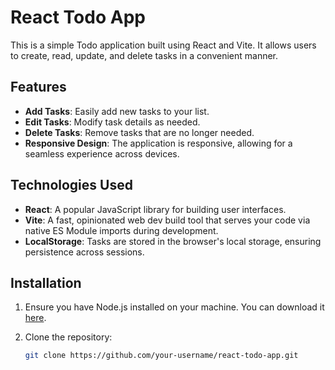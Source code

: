 # React Todo App

This is a simple Todo application built using React and Vite. It allows users to create, read, update, and delete tasks in a convenient manner.

## Features

- **Add Tasks**: Easily add new tasks to your list.
- **Edit Tasks**: Modify task details as needed.
- **Delete Tasks**: Remove tasks that are no longer needed.
- **Responsive Design**: The application is responsive, allowing for a seamless experience across devices.

## Technologies Used

- **React**: A popular JavaScript library for building user interfaces.
- **Vite**: A fast, opinionated web dev build tool that serves your code via native ES Module imports during development.
- **LocalStorage**: Tasks are stored in the browser's local storage, ensuring persistence across sessions.

## Installation

1. Ensure you have Node.js installed on your machine. You can download it [here](https://nodejs.org/).

2. Clone the repository:

   ```bash
   git clone https://github.com/your-username/react-todo-app.git
